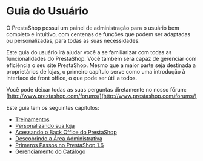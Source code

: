 # Guia do Usuário

O PrestaShop possui um painel de administração para o usuário bem completo e intuitivo, com centenas de funções que podem ser adaptadas ou personalizadas, para todas as suas necessidades.

Este guia do usuário irá ajudar você a se familiarizar com todas as funcionalidades do PrestaShop. Você também será capaz de gerenciar com eficiência o seu site PrestaShop. Mesmo que a maior parte seja destinada a proprietários de lojas, o primeiro capítulo serve como uma introdução à interface de front office, o que pode ser útil a todos.

Você pode deixar todas as suas perguntas diretamente no nosso fórum: [http://www.prestashop.com/forums/](http://www.prestashop.com/forums/)

Este guia tem os seguintes capítulos:

* [Treinamentos](treinamentos.md)
* [Personalizando sua loja](personalizando-sua-loja.md)
* [Acessando o Back Office do PrestaShop](acessando-o-back-office-do-prestashop.md)
* [Descobrindo a Área Administrativa](descobrindo-a-area-administrativa.md)
* [Primeros Passos no PrestaShop 1.6](primeros-passos-no-prestashop-1.6.md)
* [Gerenciamento do Catálogo](gerenciamento-do-catalogo/)
